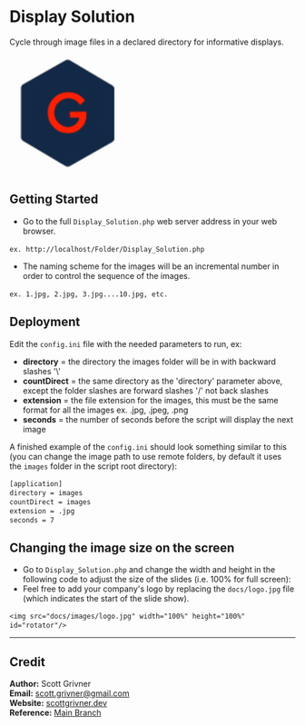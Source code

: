 # Display Solution
Cycle through image files in a declared directory for informative displays.

![Demo](./docs/images/demo.gif)

## Getting Started
- Go to the full ``Display_Solution.php`` web server address in your web browser.

``ex. http://localhost/Folder/Display_Solution.php``

- The naming scheme for the images will be an incremental number in order to control the sequence of the images.

``ex. 1.jpg, 2.jpg, 3.jpg....10.jpg, etc.``

## Deployment
Edit the ``config.ini`` file with the needed parameters to run, ex:

- **directory** = the directory the images folder will be in with backward slashes '\\'
- **countDirect** = the same directory as the 'directory' parameter above, except the folder slashes are forward slashes '/' not back slashes
- **extension** = the file extension for the images, this must be the same format for all the images ex. .jpg, .jpeg, .png
- **seconds** = the number of seconds before the script will display the next image

A finished example of the ``config.ini`` should look something similar to this (you can change the image path to use remote folders, by default it uses the ``images`` folder in the script root directory):
```
[application]
directory = images
countDirect = images
extension = .jpg
seconds = 7
```

## Changing the image size on the screen
- Go to ``Display_Solution.php`` and change the width and height in the following code to adjust the size of the slides (i.e. 100% for full screen):
- Feel free to add your company's logo by replacing the ``docs/logo.jpg`` file (which indicates the start of the slide show).

```
<img src="docs/images/logo.jpg" width="100%" height="100%" id="rotator"/>
```

-----

## Credit
**Author:** Scott Grivner <br>
**Email:** scott.grivner@gmail.com <br>
**Website:** [scottgrivner.dev](https://www.scottgriv.dev) <br>
**Reference:** [Main Branch](https://github.com/scottgriv/php-web_utilities)
